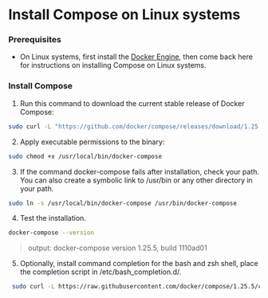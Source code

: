 # Install Compose on Linux systems

### Prerequisites
- On Linux systems, first install the [Docker Engine](https://github.com/genral73/docker#install-docker-engine-on-ubuntu-or-debian), then come back here for instructions on installing Compose on Linux systems.

### Install Compose
1. Run this command to download the current stable release of Docker Compose:
```bash
sudo curl -L "https://github.com/docker/compose/releases/download/1.25.5/docker-compose-$(uname -s)-$(uname -m)" -o /usr/local/bin/docker-compose
```

2. Apply executable permissions to the binary:
```bash
sudo chmod +x /usr/local/bin/docker-compose
```

3. If the command docker-compose fails after installation, check your path. You can also create a symbolic link to /usr/bin or any other directory in your path.
```bash
sudo ln -s /usr/local/bin/docker-compose /usr/bin/docker-compose
```

4. Test the installation.
```bash
docker-compose --version
```
> output: docker-compose version 1.25.5, build 1110ad01

5. Optionally, install command completion for the bash and zsh shell, place the completion script in /etc/bash_completion.d/.
```bash
 sudo curl -L https://raw.githubusercontent.com/docker/compose/1.25.5/contrib/completion/bash/docker-compose -o /etc/bash_completion.d/docker-compose
```
